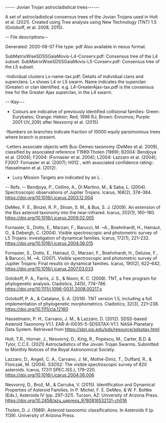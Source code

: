 ----- Jovian Trojan astrocladistical trees------

A set of astrocladistical consensus trees of the Jovian Trojans used in Holt et al. (2021). Created using Tree analysis using New Technology (TNT) 1.5 (Goloboff, et al. 2008, 2015). 


-- File descriptions--

Generated: 2020-08-07
File type: pdf 
Also available in nexus format.

SubMatrixWiseSDSSGaiaMovis-L4-Conserv.pdf: Consensus tree of the L4 subset.
SubMatrixWiseSDSSGaiaMovis-L5-Conserv.pdf: Consensus tree of the L5 subset.

-Individual clusters
Lx-name-tax.pdf: Details of individual clans and superclans. Lx shows L4 or L5 swarm. Name indicates the superclan (Greater) or clan identified. 
e.g. L4-GreaterAjax-tax.pdf is the consensus tree for the Greater Ajax superclan, in the L4 swarm. 

---Key---
- Colours are indicative of previously identified collisional families: Green: Eurybates; Orange: Hektor; Red; 1996 RJ; Brown: Ennomos; Purple: 2001 UV_209} after Nesvorný et al. (2015)

-Numbers on branches indicate fraction of 10000 equily parsimonious trees where branch is present. 

-Letters associate objects with Bus-Demeo taxonomy (DeMeo et al. 2009), classified by associated reference
T1989:Tholen (1989); B2004: Bendjoya et al. (2004); F2004: (Fornasier et al. 2004); L2004: Lazzaro et al. (2004); F2007: Fornasier et al. (2007); H012 , with associated confidence rating:: Hasselmann et al. (2012).

- Lucy Mission Targets are indicated by an L .

-- Refs. --
Bendjoya, P., Cellino, A., Di Martino, M., & Saba, L. (2004). Spectroscopic observations of Jupiter Trojans. Icarus, 168(2), 374–384. https://doi.org/10.1016/j.icarus.2003.12.004

DeMeo, F. E., Binzel, R. P., Slivan, S. M., & Bus, S. J. (2009). An extension of the Bus asteroid taxonomy into the near-infrared. Icarus, 202(1), 160–180. https://doi.org/10.1016/j.icarus.2009.02.005

Fornasier, S., Dotto, E., Marzari, F., Barucci, M. ~A., Boehnhardt, H., Hainaut, O., & Debergh, C. (2004). Visible spectroscopic and photometric survey of L5 Trojans: investigation of dynamical families. Icarus, 172(1), 221–232. https://doi.org/10.1016/j.icarus.2004.06.015

Fornasier, S., Dotto, E., Hainaut, O., Marzari, F., Boehnhardt, H., Deluise, F., & Barucci, M. ~A. (2007). Visible spectroscopic and photometric survey of Jupiter Trojans: Final results on dynamical families. Icarus, 190(2), 622–642. https://doi.org/10.1016/j.icarus.2007.03.033

Goloboff, P. A., Farris, J. S., & Nixon, K. C. (2008). TNT, a free program for phylogenetic analysis. Cladistics, 24(5), 774–786. https://doi.org/10.1111/j.1096-0031.2008.00217.x

Goloboff, P. A., & Catalano, S. A. (2016). TNT version 1.5, including a full implementation of phylogenetic morphometrics. Cladistics, 32(3), 221–238. https://doi.org/10.1111/cla.12160

Hasselmann, P. H., Carvano, J. M., & Lazzaro, D. (2012). SDSS-based Asteroid Taxonomy V1.1. EAR-A-I0035-5-SDSSTAX-V1.1. NASA Planetary Data System. Retrieved from https://sbn.psi.edu/pds/resource/sdsstax.html

Holt, T.R., Horner, J., Nesvorný, D., King, R., Popescu, M., Carter, B.D. & Tylor, C.C.E. (2021) Astrocladistics of the Jovian Trojan Swarms. Submitted to Monthly Notices of the Royal Astronomical Society. 

Lazzaro, D., Angeli, C. A., Carvano, J. M., Mothé-Diniz, T., Duffard, R., & Florczak, M. (2004). S3OS2: The visible spectroscopic survey of 820 asteroids. Icarus, 172(1 SPEC.ISS.), 179–220. https://doi.org/10.1016/j.icarus.2004.06.006

Nesvorný, D., Brož, M., & Carruba, V. (2015). Identification and Dynamical Properties of Asteroid Families. In P. Michel, F. E. DeMeo, & W. F. Bottke (Eds.), Asteroids IV (pp. 297–321). Tucson, AZ: University of Arizona Press. https://doi.org/10.2458/azu_uapress_9780816532131-ch016

Tholen, D. J. (1989). Asteroid taxonomic classifications. In Asteroids II (p. 1139). University of Arizona Press.
